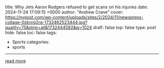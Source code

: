 title: Why Jets Aaron Rodgers refused to get scans on his injuries
date: 2024-11-24 17:09:15 +0000
author: "Andrew Crane"
cover: https://nypost.com/wp-content/uploads/sites/2/2024/11/newspress-collage-0zknrq2rq-1732462523444.jpg?quality=75&strip=all&1732444592&w=1024
draft: false
top: false
type: post
hide: false
toc: false
tags:
  - Sports
categories:
  - sports
---



[read more](https://nypost.com/2024/11/24/sports/why-jets-aaron-rodgers-refused-to-get-scans-on-his-injuries/)
